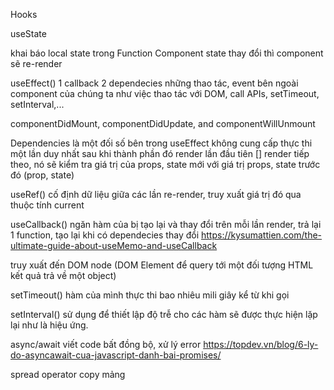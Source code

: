 Hooks

useState

khai báo local state trong Function Component
state thay đổi thì component sẽ re-render


useEffect() 1 callback 2 dependecies
những thao tác, event bên ngoài component của chúng ta như việc thao tác với DOM, call APIs, setTimeout, setInterval,...

componentDidMount, componentDidUpdate, and componentWillUnmount

Dependencies là một đối số bên trong useEffect
không cung cấp
thực thi một lần duy nhất sau khi thành phần đó render lần đầu tiên []
render tiếp theo, nó sẽ kiểm tra giá trị của props, state mới với giá trị props, state trước đó (prop, state)

useRef()
cố định dữ liệu giữa các lần re-render, truy xuất giá trị đó qua thuộc tính current

useCallback()
ngăn hàm của bị tạo lại và thay đổi trên mỗi lần render, trả lại 1 function, tạo lại khi có dependecies thay đổi
https://kysumattien.com/the-ultimate-guide-about-useMemo-and-useCallback

truy xuất đến DOM node (DOM Element để query tới một đối tượng HTML kết quả trả về một object)


setTimeout() 
hàm của mình thực thi bao nhiêu mili giây kể từ khi gọi 

setInterval()
sử dụng để thiết lập độ trễ cho các hàm sẽ được thực hiện lặp lại như là hiệu ứng.



async/await viết code bất đồng bộ, xử lý error 
https://topdev.vn/blog/6-ly-do-asyncawait-cua-javascript-danh-bai-promises/


spread operator 
copy mảng